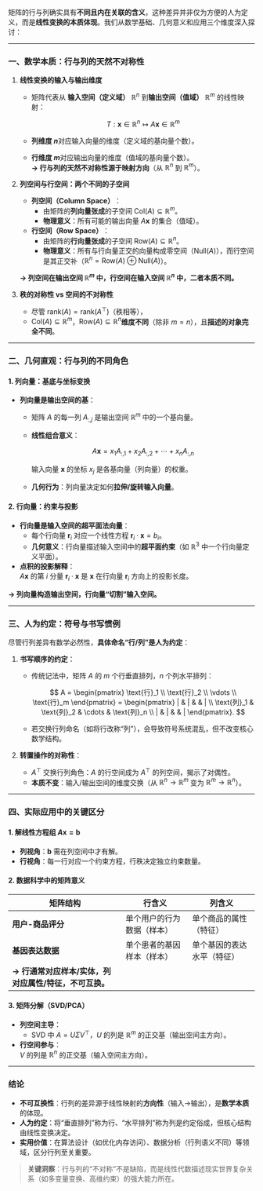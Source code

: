 矩阵的行与列确实具有**不同且内在关联的含义**，这种差异并非仅为方便的人为定义，而是**线性变换的本质体现**。我们从数学基础、几何意义和应用三个维度深入探讨：

---

### ​**一、数学本质：行与列的天然不对称性**​

1. ​**线性变换的输入与输出维度**​
    
    - 矩阵代表从 ​**输入空间（定义域）​**​ $\mathbb{R}^n$ 到 ​**输出空间（值域）​**​ $\mathbb{R}^m$ 的线性映射：
        
        $$
        T: \mathbf{x} \in \mathbb{R}^n \mapsto A\mathbf{x} \in \mathbb{R}^m
        $$
        
    - ​**列维度 $n$​**​ 对应输入向量的维度（定义域的基向量个数）。
    - ​**行维度 $m$​**​ 对应输出向量的维度（值域的基向量个数）。  
        ​**→ 行与列的天然不对称性源于映射方向**​（从 $\mathbb{R}^n$ 到 $\mathbb{R}^m$）。
2. ​**列空间与行空间：两个不同的子空间**​
    
    - ​**列空间（Column Space）​**​：
        - 由矩阵的**列向量张成**的子空间 $\text{Col}(A) \subseteq \mathbb{R}^m$。
        - ​**物理意义**​：所有可能的输出向量 $A\mathbf{x}$ 的集合（值域）。
    - ​**行空间（Row Space）​**​：
        - 由矩阵的**行向量张成**的子空间 $\text{Row}(A) \subseteq \mathbb{R}^n$。
        - ​**物理意义**​：所有与行向量正交的向量构成零空间（$\text{Null}(A)$），而行空间是其正交补（$\mathbb{R}^n = \text{Row}(A) \oplus \text{Null}(A)$）。
    
    ​**→ 列空间在输出空间 $\mathbb{R}^m$ 中，行空间在输入空间 $\mathbb{R}^n$ 中，二者本质不同。​**​
    
3. ​**秩的对称性 vs 空间的不对称性**​
    
    - 尽管 $\text{rank}(A) = \text{rank}(A^\top)$（秩相等），
    - $\text{Col}(A) \subseteq \mathbb{R}^m$，$\text{Row}(A) \subseteq \mathbb{R}^n$ ​**维度不同**​（除非 $m=n$），且**描述的对象完全不同**。

---

### ​**二、几何直观：行与列的不同角色**​

#### ​**1. 列向量：基底与坐标变换**​

- ​**列向量是输出空间的基**​：
    - 矩阵 $A$ 的每一列 $A_{:,j}$ 是输出空间 $\mathbb{R}^m$ 中的一个基向量。
    - ​**线性组合意义**​：
        
        $$
        A\mathbf{x} = x_1 A_{:,1} + x_2 A_{:,2} + \cdots + x_n A_{:,n}
        $$
        
        输入向量 $\mathbf{x}$ 的坐标 $x_j$ 是各基向量（列向量）的权重。
    - ​**几何行为**​：列向量决定如何**拉伸/旋转输入向量**。

#### ​**2. 行向量：约束与投影**​

- ​**行向量是输入空间的超平面法向量**​：
    - 每个行向量 $\mathbf{r}_i$ 对应一个线性方程 $\mathbf{r}_i \cdot \mathbf{x} = b_i$。
    - ​**几何意义**​：行向量描述输入空间中的**超平面约束**​（如 $\mathbb{R}^3$ 中一个行向量定义平面）。
- ​**点积的投影解释**​：  
    $A\mathbf{x}$ 的第 $i$ 分量 $\mathbf{r}_i \cdot \mathbf{x}$ 是 $\mathbf{x}$ 在行向量 $\mathbf{r}_i$ 方向上的投影长度。

​**→ 列向量构造输出空间，行向量“切割”输入空间。​**​

---

### ​**三、人为约定：符号与书写惯例**​

尽管行列差异有数学必然性，​**具体命名“行/列”是人为约定**​：

1. ​**书写顺序的约定**​：
    
    - 传统记法中，矩阵 $A$ 的 $m$ 个行垂直排列，$n$ 个列水平排列：
        
        $$
        A = \begin{pmatrix}
        \text{行}_1 \\
        \text{行}_2 \\
        \vdots \\
        \text{行}_m
        \end{pmatrix} = \begin{pmatrix}
        | & | &  & | \\
        \text{列}_1 & \text{列}_2 & \cdots & \text{列}_n \\
        | & | &  & |
        \end{pmatrix}.
        $$
        
    - 若交换行列命名（如将行改称“列”），会导致符号系统混乱，但不改变核心数学结构。
2. ​**转置操作的对称性**​：
    
    - $A^\top$ 交换行列角色：$A$ 的行空间成为 $A^\top$ 的列空间，揭示了对偶性。
    - ​**本质不变**​：输入/输出空间的维度交换（从 $\mathbb{R}^n \to \mathbb{R}^m$ 变为 $\mathbb{R}^m \to \mathbb{R}^n$）。

---

### ​**四、实际应用中的关键区分**​

#### ​**1. 解线性方程组 $A\mathbf{x} = \mathbf{b}$​**​

- ​**列视角**​：$\mathbf{b}$ 需在列空间中才有解。
- ​**行视角**​：每一行对应一个约束方程，行秩决定独立约束数量。

#### ​**2. 数据科学中的矩阵意义**​

| 矩阵结构                               | 行含义           | 列含义           |
| ---------------------------------- | ------------- | ------------- |
| ​**用户-商品评分**​                      | 单个用户的行为数据（样本） | 单个商品的属性（特征）   |
| ​**基因表达数据**​                       | 单个患者的基因样本（样本） | 单个基因的表达水平（特征） |
| ​**→ 行通常对应样本/实体，列对应属性/特征，不可互换。​**​ |               |               |

#### ​**3. 矩阵分解（SVD/PCA）​**​

- ​**列空间主导**​：
    - SVD 中 $A = U\Sigma V^\top$，$U$ 的列是 $\mathbb{R}^m$ 的正交基（输出空间主方向）。
- ​**行空间参与**​：  
    $V$ 的列是 $\mathbb{R}^n$ 的正交基（输入空间主方向）。

---

### ​**结论**​

- ​**不可互换性**​：行列的差异源于线性映射的**方向性**​（输入→输出），是**数学本质**的体现。
- ​**人为约定**​：将“垂直排列”称为行、“水平排列”称为列是约定俗成，但核心结构由线性变换决定。
- ​**实用价值**​：在算法设计（如优化内存访问）、数据分析（行列语义不同）等领域，区分行列至关重要。

> ​**关键洞察**​：行与列的“不对称”不是缺陷，而是线性代数描述现实世界复杂关系（如多变量变换、高维约束）的强大能力所在。